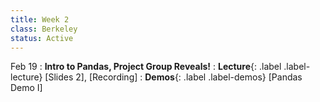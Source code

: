 ```yaml
---
title: Week 2
class: Berkeley
status: Active
---
```


Feb 19
: **Intro to Pandas, Project Group Reveals!**
: **Lecture**{: .label .label-lecture} [Slides 2], [Recording]
: **Demos**{: .label .label-demos} [Pandas Demo I]
